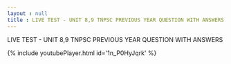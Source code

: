 ```yaml
---
layout : null
title : LIVE TEST - UNIT 8,9 TNPSC PREVIOUS YEAR QUESTION WITH ANSWERS
---
```


LIVE TEST - UNIT 8,9 TNPSC PREVIOUS YEAR QUESTION WITH ANSWERS



{% include youtubePlayer.html id='1n_P0HyJqrk' %}
